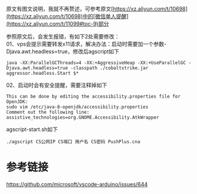 原文有图文说明，我就不再赘述，可参考原文[https://xz.aliyun.com/t/10698](https://xz.aliyun.com/t/10698)中的[微信单人提醒](https://xz.aliyun.com/t/11099#toc-9)部分

参照原文后，会发生报错，有如下2处需要修改：  
01、vps会提示需要转发x11请求，解决办法：启动时需要加一个参数-Djava.awt.headless=true，修改后agscript如下

```
java -XX:ParallelGCThreads=4 -XX:+AggressiveHeap -XX:+UseParallelGC -Djava.awt.headless=true -classpath ./cobaltstrike.jar aggressor.headless.Start $*
```

02、启动时会有安全提醒，需要注释掉如下

```
This can be done by editing the accessibility.properties file for OpenJDK:
sudo vim /etc/java-8-openjdk/accessibility.properties
Comment out the following line:
assistive_technologies=org.GNOME.Accessibility.AtkWrapper
```

agscript-start.sh如下

```
./agscript CS公网IP CS端口 用户名 CS密码 PushPlus.cna
```

# 参考链接

https://github.com/microsoft/vscode-arduino/issues/644
